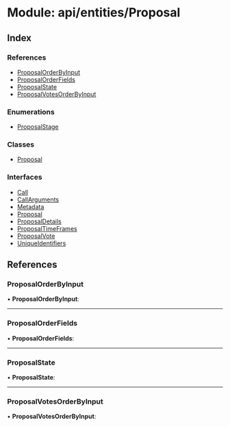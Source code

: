 # Module: api/entities/Proposal

## Index

### References

* [ProposalOrderByInput](api_entities_proposal.md#proposalorderbyinput)
* [ProposalOrderFields](api_entities_proposal.md#proposalorderfields)
* [ProposalState](api_entities_proposal.md#proposalstate)
* [ProposalVotesOrderByInput](api_entities_proposal.md#proposalvotesorderbyinput)

### Enumerations

* [ProposalStage](../enums/api_entities_proposal.proposalstage.md)

### Classes

* [Proposal](../classes/api_entities_proposal.proposal.md)

### Interfaces

* [Call](../interfaces/api_entities_proposal.call.md)
* [CallArguments](../interfaces/api_entities_proposal.callarguments.md)
* [Metadata](../interfaces/api_entities_proposal.metadata.md)
* [Proposal](../interfaces/api_entities_proposal.proposal-1.md)
* [ProposalDetails](../interfaces/api_entities_proposal.proposaldetails.md)
* [ProposalTimeFrames](../interfaces/api_entities_proposal.proposaltimeframes.md)
* [ProposalVote](../interfaces/api_entities_proposal.proposalvote.md)
* [UniqueIdentifiers](../interfaces/api_entities_proposal.uniqueidentifiers.md)

## References

###  ProposalOrderByInput

• **ProposalOrderByInput**:

___

###  ProposalOrderFields

• **ProposalOrderFields**:

___

###  ProposalState

• **ProposalState**:

___

###  ProposalVotesOrderByInput

• **ProposalVotesOrderByInput**:
